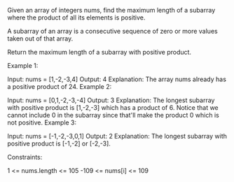 Given an array of integers nums, find the maximum length of a subarray where the product of all its elements is positive.

A subarray of an array is a consecutive sequence of zero or more values taken out of that array.

Return the maximum length of a subarray with positive product.

 

Example 1:

  Input: nums = [1,-2,-3,4]
  Output: 4
  Explanation: The array nums already has a positive product of 24.
Example 2:

  Input: nums = [0,1,-2,-3,-4]
  Output: 3
  Explanation: The longest subarray with positive product is [1,-2,-3] which has a product of 6.
  Notice that we cannot include 0 in the subarray since that'll make the product 0 which is not positive.
Example 3:

  Input: nums = [-1,-2,-3,0,1]
  Output: 2
  Explanation: The longest subarray with positive product is [-1,-2] or [-2,-3].
  

Constraints:

  1 <= nums.length <= 105
  -109 <= nums[i] <= 109